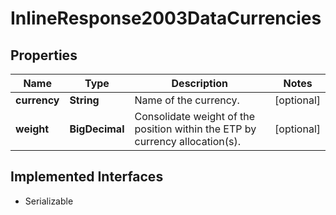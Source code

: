 

# InlineResponse2003DataCurrencies


## Properties

Name | Type | Description | Notes
------------ | ------------- | ------------- | -------------
**currency** | **String** | Name of the currency. |  [optional]
**weight** | **BigDecimal** | Consolidate weight of the position within the ETP by currency allocation(s). |  [optional]


## Implemented Interfaces

* Serializable


